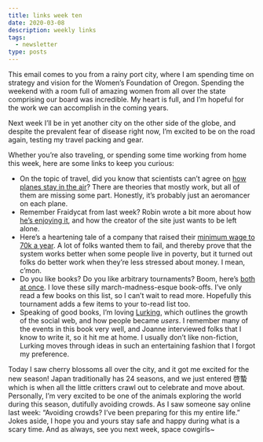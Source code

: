 ```yaml
---
title: links week ten
date: 2020-03-08
description: weekly links
tags:
  - newsletter
type: posts
---
```


This email comes to you from a rainy port city, where I am spending time on strategy and vision for the Women’s Foundation of Oregon. Spending the weekend with a room full of amazing women from all over the state comprising our board was incredible. My heart is full, and I’m hopeful for the work we can accomplish in the coming years.

Next week I’ll be in yet another city on the other side of the globe, and despite the prevalent fear of disease right now, I’m excited to be on the road again, testing my travel packing and gear.

Whether you’re also traveling, or spending some time working from home this week, here are some links to keep you curious:

- On the topic of travel, did you know that scientists can’t agree on [how planes stay in the air](https://www.scientificamerican.com/article/no-one-can-explain-why-planes-stay-in-the-air/)? There are theories that mostly work, but all of them are missing some part. Honestly, it’s probably just an aeromancer on each plane.
- Remember Fraidycat from last week? Robin wrote a bit more about how [he’s enjoying it](https://www.robinsloan.com/notes/master-tapes/), and how the creator of the site just wants to be left alone.
- Here’s a heartening tale of a company that raised their [minimum wage to 70k a year](https://kottke.org/20/02/what-happened-to-the-company-that-raised-minimum-wage-to-70kyr). A lot of folks wanted them to fail, and thereby prove that the system works better when some people live in poverty, but it turned out folks do better work when they’re less stressed about money. I mean, c’mon.
- Do you like books? Do you like arbitrary tournaments? Boom, here’s [both at once](https://themorningnews.org/tob/2020/golden-state-v-oval-v-we-cast-a-shadow.php). I love these silly march-madness-esque book-offs. I’ve only read a few books on this list, so I can’t wait to read more. Hopefully this tournament adds a few items to your to-read list too.
- Speaking of good books, I’m loving [Lurking](https://theoutline.com/post/8756/q-and-a-joanne-mcneil-lurking-book-how-person-became-user), which outlines the growth of the social web, and how people became _users_. I remember many of the events in this book very well, and Joanne interviewed folks that I know to write it, so it hit me at home. I usually don’t like non-fiction, Lurking moves through ideas in such an entertaining fashion that I forgot my preference.

Today I saw cherry blossoms all over the city, and it got me excited for the new season! Japan traditionally has 24 seasons, and we just entered 啓蟄 which is when all the little critters crawl out to celebrate and move about. Personally, I’m very excited to be one of the animals exploring the world during this season, dutifully avoiding crowds. As I saw someone say online last week: “Avoiding crowds? I’ve been preparing for this my entire life.” Jokes aside, I hope you and yours stay safe and happy during what is a scary time. And as always, see you next week, space cowgirls~